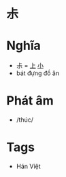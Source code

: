 # 尗

# Nghĩa
* 尗 = [上](上.md) [小](小.md)
* bát đựng đồ ăn

# Phát âm
* /thúc/

# Tags
* Hán Việt

<script>window.HANZI_FIELD='尗';</script>
